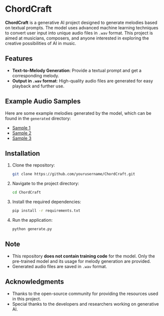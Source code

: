 # ChordCraft

**ChordCraft** is a generative AI project designed to generate melodies based on textual prompts. The model uses advanced machine learning techniques to convert user input into unique audio files in `.wav` format. This project is aimed at musicians, composers, and anyone interested in exploring the creative possibilities of AI in music.

## Features

- **Text-to-Melody Generation**: Provide a textual prompt and get a corresponding melody.
- **Output in `.wav` format**: High-quality audio files are generated for easy playback and further use.
  
## Example Audio Samples

Here are some example melodies generated by the model, which can be found in the `generated` directory:

- [Sample 1](flask-server/generated/Ambient&Blues.wav)
- [Sample 2](generated/sample2.wav)
- [Sample 3](generated/sample3.wav)

## Installation

1. Clone the repository:
    ```bash
    git clone https://github.com/yourusername/ChordCraft.git
    ```
2. Navigate to the project directory:
    ```bash
    cd ChordCraft
    ```

3. Install the required dependencies:
    ```bash
    pip install -r requirements.txt
    ```

4. Run the application:
    ```bash
    python generate.py
    ```

## Note

- This repository **does not contain training code** for the model. Only the pre-trained model and its usage for melody generation are provided.
- Generated audio files are saved in `.wav` format.

## Acknowledgments

- Thanks to the open-source community for providing the resources used in this project.
- Special thanks to the developers and researchers working on generative AI.
